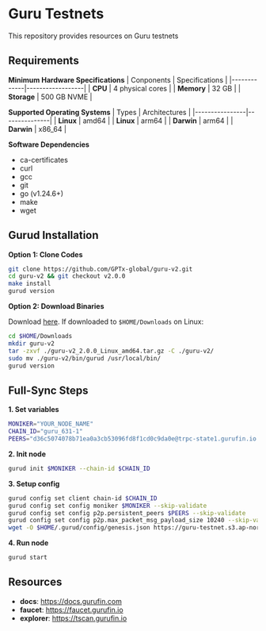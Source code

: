 # Guru Testnets
This repository provides resources on Guru testnets

## Requirements
**Minimum Hardware Specifications**
| Conponents  | Specifications   |
|-------------|------------------|
| **CPU**     | 4 physical cores |
| **Memory**  | 32 GB            |
| **Storage** | 500 GB NVME      |

**Supported Operating Systems**
| Types          | Architectures |
|----------------|---------------|
| **Linux**      | amd64         |
| **Linux**      | arm64         |
| **Darwin**     | arm64         |
| **Darwin**     | x86_64        |

**Software Dependencies**
- ca-certificates
- curl
- gcc
- git
- go (v1.24.6+)
- make
- wget

## Gurud Installation
**Option 1: Clone Codes**
```bash
git clone https://github.com/GPTx-global/guru-v2.git
cd guru-v2 && git checkout v2.0.0
make install
gurud version
```

**Option 2: Download Binaries**

Download [here](https://github.com/GPTx-global/guru-v2/releases/tag/v2.0.0).
If downloaded to `$HOME/Downloads` on Linux:
```bash
cd $HOME/Downloads
mkdir guru-v2
tar -zxvf ./guru-v2_2.0.0_Linux_amd64.tar.gz -C ./guru-v2/
sudo mv ./guru-v2/bin/gurud /usr/local/bin/
gurud version
```

## Full-Sync Steps
**1. Set variables**
```bash
MONIKER="YOUR_NODE_NAME"
CHAIN_ID="guru_631-1"
PEERS="d36c5074078b71ea0a3cb53096fd8f1cd0c9da0e@trpc-state1.gurufin.io:26656,fcb10968c4877f1747e55d1d8bd71a9cd7754122@trpc-state2.gurufin.io:26656"
```

**2. Init node**
```bash
gurud init $MONIKER --chain-id $CHAIN_ID
```

**3. Setup config**
```bash
gurud config set client chain-id $CHAIN_ID
gurud config set config moniker $MONIKER --skip-validate
gurud config set config p2p.persistent_peers $PEERS --skip-validate
gurud config set config p2p.max_packet_msg_payload_size 10240 --skip-validate
wget -O $HOME/.gurud/config/genesis.json https://guru-testnet.s3.ap-northeast-2.amazonaws.com/genesis_guru_testnet_20250903.json
```

**4. Run node**
```bash
gurud start
```

## Resources
- **docs**: <https://docs.gurufin.com>
- **faucet**: <https://faucet.gurufin.io>
- **explorer**: <https://tscan.gurufin.io>

